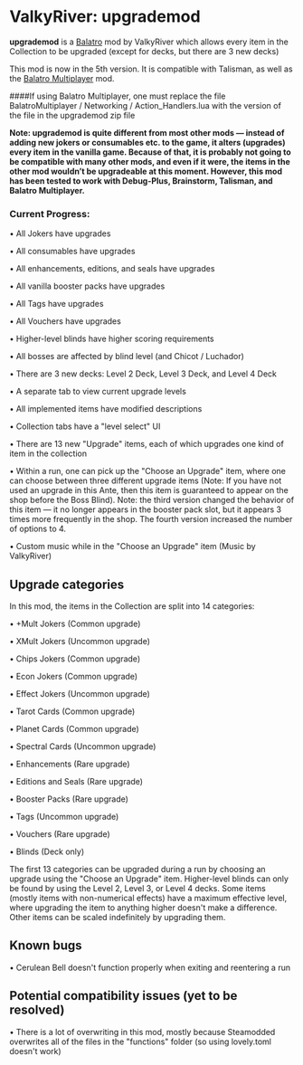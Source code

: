# ValkyRiver: upgrademod
**upgrademod** is a [Balatro](https://store.steampowered.com/app/2379780/Balatro/) mod by ValkyRiver which allows every item in the Collection to be upgraded (except for decks, but there are 3 new decks)

This mod is now in the 5th version. It is compatible with Talisman, as well as the [Balatro Multiplayer](https://github.com/V-rtualized/BalatroMultiplayer) mod.

####If using Balatro Multiplayer, one must replace the file BalatroMultiplayer / Networking / Action_Handlers.lua with the version of the file in the upgrademod zip file

**Note: upgrademod is quite different from most other mods — instead of adding new jokers or consumables etc. to the game, it alters (upgrades) every item in the vanilla game. Because of that, it is probably not going to be compatible with many other mods, and even if it were, the items in the other mod wouldn’t be upgradeable at this moment. However, this mod has been tested to work with Debug-Plus, Brainstorm, Talisman, and Balatro Multiplayer.**

### Current Progress:
• All Jokers have upgrades

• All consumables have upgrades

• All enhancements, editions, and seals have upgrades

• All vanilla booster packs have upgrades

• All Tags have upgrades

• All Vouchers have upgrades 

• Higher-level blinds have higher scoring requirements

• All bosses are affected by blind level (and Chicot / Luchador)

• There are 3 new decks: Level 2 Deck, Level 3 Deck, and Level 4 Deck

• A separate tab to view current upgrade levels

• All implemented items have modified descriptions

• Collection tabs have a "level select" UI

• There are 13 new "Upgrade" items, each of which upgrades one kind of item in the collection

• Within a run, one can pick up the "Choose an Upgrade" item, where one can choose between three different upgrade items (Note: If you have not used an upgrade in this Ante, then this item is guaranteed to appear on the shop before the Boss Blind).
Note: the third version changed the behavior of this item — it no longer appears in the booster pack slot, but it appears 3 times more frequently in the shop. The fourth version increased the number of options to 4.

• Custom music while in the "Choose an Upgrade" item (Music by ValkyRiver)

## Upgrade categories
In this mod, the items in the Collection are split into 14 categories:

• +Mult Jokers (Common upgrade)

• XMult Jokers (Uncommon upgrade)

• Chips Jokers (Common upgrade)

• Econ Jokers (Common upgrade)

• Effect Jokers (Uncommon upgrade)

• Tarot Cards (Common upgrade)

• Planet Cards (Common upgrade)

• Spectral Cards (Uncommon upgrade)

• Enhancements (Rare upgrade)

• Editions and Seals (Rare upgrade)

• Booster Packs (Rare upgrade)

• Tags (Uncommon upgrade)

• Vouchers (Rare upgrade)

• Blinds (Deck only)

The first 13 categories can be upgraded during a run by choosing an upgrade using the "Choose an Upgrade" item. Higher-level blinds can only be found by using the Level 2, Level 3, or Level 4 decks. Some items (mostly items with non-numerical effects) have a maximum effective level, where upgrading the item to anything higher doesn't make a difference. Other items can be scaled indefinitely by upgrading them.

## Known bugs

• Cerulean Bell doesn't function properly when exiting and reentering a run

## Potential compatibility issues (yet to be resolved)

• There is a lot of overwriting in this mod, mostly because Steamodded overwrites all of the files in the "functions" folder (so using lovely.toml doesn't work)
